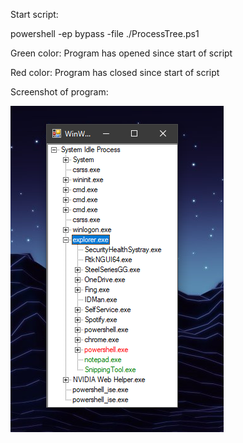 Start script:

powershell -ep bypass -file ./ProcessTree.ps1

Green color: Program has opened since start of script

Red color: Program has closed since start of script

Screenshot of program:

![Red is closed and green is open](https://raw.githubusercontent.com/Interrobangs/ProcessTree/master/screenshot.PNG?raw=true)
